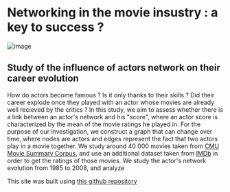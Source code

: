 # Networking in the movie insustry : a key to success ?

![image](data/image_ADA.png)

## Study of the influence of actors network on their career evolution

How do actors become famous ? Is it only thanks to their skills ? Did their career explode once they played with an actor whose movies are already well recieved by the critics ? In this study, we aim to assess whether there is a link between an actor's network and his "score", where an actor score is characterized by the mean of the movie ratings he played in. For the purpose of our investigation, we construct a graph that can change over time, where nodes are actors and edges represent the fact that two actors play in a movie together. We study around 40 000 movies taken from [CMU Movie Summary Corpus](http://www.cs.cmu.edu/~ark/personas/), and use an additional dataset taken from [IMDb](https://datasets.imdbws.com/) in order to get the ratings of those movies. We study the actor's network evolution from 1985 to 2008, and analyze 

This site was built using [this github repository](https://github.com/epfl-ada/ada-2022-project-datajugglers/tree/master)
